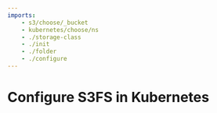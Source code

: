 ```yaml
---
imports:
    - s3/choose/_bucket
    - kubernetes/choose/ns
    - ./storage-class
    - ./init
    - ./folder
    - ./configure
---
```


# Configure S3FS in Kubernetes
